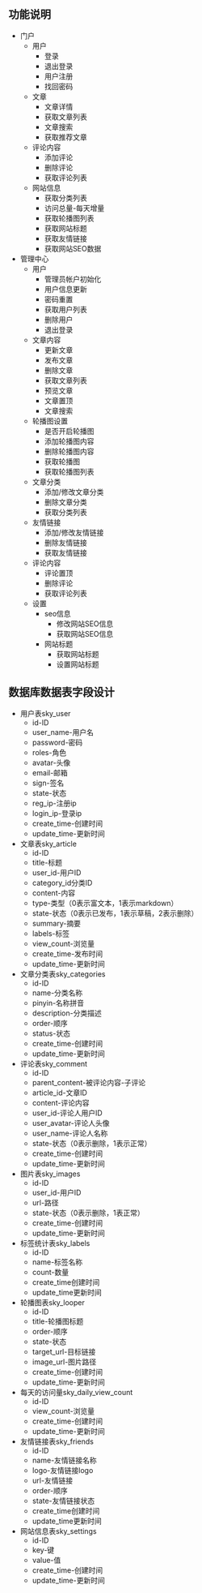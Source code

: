 ## 功能说明

- 门户
  - 用户
    - 登录
    - 退出登录
    - 用户注册
    - 找回密码
  - 文章
    - 文章详情
    - 获取文章列表
    - 文章搜索
    - 获取推荐文章
  - 评论内容
    - 添加评论
    - 删除评论
    - 获取评论列表
  - 网站信息
    - 获取分类列表
    - 访问总量-每天增量
    - 获取轮播图列表
    - 获取网站标题
    - 获取友情链接
    - 获取网站SEO数据
- 管理中心
  - 用户
    - 管理员帐户初始化
    - 用户信息更新
    - 密码重置
    - 获取用户列表
    - 删除用户
    - 退出登录
  - 文章内容
    - 更新文章
    - 发布文章
    - 删除文章
    - 获取文章列表
    - 预览文章
    - 文章置顶
    - 文章搜索
  - 轮播图设置
    - 是否开启轮播图
    - 添加轮播图内容
    - 删除轮播图内容
    - 获取轮播图
    - 获取轮播图列表
  - 文章分类
    - 添加/修改文章分类
    - 删除文章分类
    - 获取分类列表
  - 友情链接
    - 添加/修改友情链接
    - 删除友情链接
    - 获取友情链接
  - 评论内容
    - 评论置顶
    - 删除评论
    - 获取评论列表
  - 设置
    - seo信息
      - 修改网站SEO信息
      - 获取网站SEO信息
    - 网站标题
      - 获取网站标题
      - 设置网站标题

## 数据库数据表字段设计

- 用户表sky_user
  - id-ID
  - user_name-用户名
  - password-密码
  - roles-角色
  - avatar-头像
  - email-邮箱
  - sign-签名
  - state-状态
  - reg_ip-注册ip
  - login_ip-登录ip
  - create_time-创建时间
  - update_time-更新时间
- 文章表sky_article
  - id-ID
  - title-标题
  - user_id-用户ID
  - category_id分类ID
  - content-内容
  - type-类型（0表示富文本，1表示markdown）
  - state-状态（0表示已发布，1表示草稿，2表示删除）
  - summary-摘要
  - labels-标签
  - view_count-浏览量
  - create_time-发布时间
  - update_time-更新时间
- 文章分类表sky_categories
  - id-ID
  - name-分类名称
  - pinyin-名称拼音
  - description-分类描述
  - order-顺序
  - status-状态
  - create_time-创建时间
  - update_time-更新时间
- 评论表sky_comment
  - id-ID
  - parent_content-被评论内容-子评论
  - article_id-文章ID
  - content-评论内容
  - user_id-评论人用户ID
  - user_avatar-评论人头像
  - user_name-评论人名称
  - state-状态（0表示删除，1表示正常）
  - create_time-创建时间
  - update_time-更新时间
- 图片表sky_images
  - id-ID
  - user_id-用户ID
  - url-路径
  - state-状态（0表示删除，1表正常）
  - create_time-创建时间
  - update_time-更新时间
- 标签统计表sky_labels
  - id-ID
  - name-标签名称
  - count-数量
  - create_time创建时间
  - update_time更新时间
- 轮播图表sky_looper
  - id-ID
  - title-轮播图标题
  - order-顺序
  - state-状态
  - target_url-目标链接
  - image_url-图片路径
  - create_time-创建时间
  - update_time-更新时间
- 每天的访问量sky_daily_view_count
  - id-ID
  - view_count-浏览量
  - create_time-创建时间
  - update_time-更新时间
- 友情链接表sky_friends
  - id-ID
  - name-友情链接名称
  - logo-友情链接logo
  - url-友情链接
  - order-顺序
  - state-友情链接状态
  - create_time创建时间
  - update_time更新时间
- 网站信息表sky_settings
  - id-ID
  - key-键
  - value-值
  - create_time-创建时间
  - update_time-更新时间